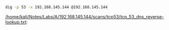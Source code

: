 ```bash
dig -p 53 -x 192.168.145.144 @192.168.145.144
```

[/home/kali/Notes/Labs/A/192.168.145.144/scans/tcp53/tcp_53_dns_reverse-lookup.txt](file:///home/kali/Notes/Labs/A/192.168.145.144/scans/tcp53/tcp_53_dns_reverse-lookup.txt):

```

```
